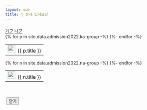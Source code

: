 ```yaml
---
layout: sub
title: 🥇 정시 입시요강
---
```

<div style="margin:20px 0 50px 0">
    <nav>
        <div class="nav nav-tabs" id="nav-tab" role="tablist" style="border:none;">
            <a class="nav-item nav-link active" id="nav-home-tab" data-toggle="tab" href="#nav-home" role="tab" aria-controls="nav-home" aria-selected="true">가군</a>
            <a class="nav-item nav-link" id="nav-profile-tab" data-toggle="tab" href="#nav-profile" role="tab" aria-controls="nav-profile" aria-selected="false">나군</a>
            <!--
            <a class="nav-item nav-link" id="nav-contact-tab" data-toggle="tab" href="#nav-contact" role="tab" aria-controls="nav-contact" aria-selected="false">다군</a>
            -->
        </div>
    </nav>
    <div class="tab-content" id="nav-tabContent">
        <!-- 가군 -->
        <div class="tab-pane fade show active" id="nav-home" role="tabpanel" aria-labelledby="nav-home-tab">
            <table class="table table-condensed">
                <tbody>
                    {% for p in site.data.admission2022.ka-group -%}
                        <tr>
                            <td><a data-toggle="modal" href="#admission" onclick="loadImage({{forloop.index}}, '{{p.image-url}}', '{{p.title}}')" style="text-decoration:none;color:black"><img src="/assets/img/logo/{% include logo_func.html univ=p.univ %}" width="24px" height="24px" style="margin-right:8px"/>{{ p.title }}</a></td>
                        </tr>
                    {%- endfor -%}
                </tbody>
            </table>
        </div>
        <!-- 나군 -->
        <div class="tab-pane fade" id="nav-profile" role="tabpanel" aria-labelledby="nav-profile-tab">
            <table class="table table-condensed">
                <tbody>
                    {% for n in site.data.admission2022.na-group -%}
                        <tr>
                            <td>
                                <a data-toggle="modal" href="#admission" onclick="loadImage({{forloop.index}}, '{{n.image-url}}', '{{n.title}}')" style="text-decoration:none;color:black"><img src="/assets/img/logo/{% include logo_func.html univ=n.univ %}" width="24px" height="24px" style="margin-right:8px"/>{{ n.title }}</a>
                            </td>
                        </tr>
                    {%- endfor -%}
                </tbody>
            </table>
        </div>
        <!-- 다군 
        <div class="tab-pane fade" id="nav-contact" role="tabpanel" aria-labelledby="nav-contact-tab">
        </div>
        -->
    </div>
</div>

<div class="portfolio-modal modal fade" id="admission" tabindex="-1" role="dialog" aria-hidden="true">
    <div class="modal-dialog">
      <div class="modal-content" style="padding-bottom: 30px">
        <div class="close-modal" data-dismiss="modal">
          <div class="lr">
            <div class="rl"></div>
          </div>
        </div>
        <div class="container">
          <div class="row">
            <div class="col-lg-8 mx-auto" style="padding:0">
              <div class="modal-body" style="padding:0">
                <img class="img-fluid d-block mx-auto" id="admissionImg" alt="">
                <button class="btn btn-primary" data-dismiss="modal" type="button" style="text-align:right;">
                  <i class="fas fa-times" ></i>  닫기
                </button>
              </div>
            </div>
          </div>
        </div>
      </div>
    </div>
  </div>

<script type="text/javascript">
$(document).ready(function () {
    $("#admission").on("hidden.bs.modal", function () {
        $("body").css("position", "relative");
    });
  
});

const loadImage = function(index, img_url, title) {
    $("body").css("position", "fixed");
    $("#admissionImg").attr("src", img_url);
    $("#admissionImg").attr("alt", title);
}
</script>